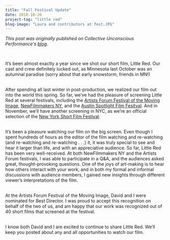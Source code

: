 ```yaml
---
title: "Fall Festival Update"
date: 2018-10-26
project-tag: "little red"  
blog-image: "Laura and contributors at fest.JPG"
---
```


<p><i>This post was originally published on Collective Unconscious Performance's <a href="http://www.collectiveunconsciousperformance.com/blog/updates-on-little-red">blog</a>.</i></p><br>

It’s been almost exactly a year since we shot our short film, Little Red. Our cast and crew definitely lucked out, as Minnesota last October was an autumnal paradise (sorry about that early snowstorm, friends in MN!)<br><br>

After spending all last winter in post-production, we realized our film out into the world this spring. So far, we’ve had the pleasure of screening Little Red at several festivals, including the <a href="http://theartistsforum.org/filmfest/latestnews.html">Artists Forum Festival of the Moving Image</a>, <a href="http://www.newfilmmakers.com">NewFilmmakers NY</a>, and the <a href="https://www.austinspotlightfilmfestival.com">Austin Spotlight Film Fesitval</a>. And in November, we’ll have another screening in NYC, as we’re an official selection of the <a href="http://www.newyorkshort.com">New York Short Film Festival</a>.<br><br>

It’s been a pleasure watching our film on the big screen. Even though I spent hundreds of hours as the editor of the film watching and re-watching (and re-watching and re-watching . . .) it, it was truly special to see and hear it larger than life, and with an appreciative audience. So far, Little Red has been very well-received. At both NewFilmmakers NY and the Artists Forum festivals, I was able to participate in a Q&A, and the audiences asked great, thought-provoking questions. One of the joys of art-making is to hear how others interact with your work, and in both my formal and informal discussions with audience members, I gained new insights through different viewer’s interpretations of the film.<br><br>

At the Artists Forum Festival of the Moving Image, David and I were nominated for Best Director. I was proud to accept this recognition on behalf of the two of us, and am happy that our work was recognized out of 40 short films that screened at the festival.<br><br>

I know both David and I are excited to continue to share Little Red. We’ll keep you posted about any and all opportunities to watch our film.



